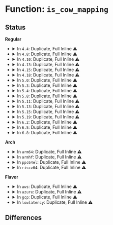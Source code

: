 # Function: <code>is_cow_mapping</code>

## Status
<b>Regular</b>
<ul>
<li>
<details>
<summary>In <code>4.4</code>: Duplicate, Full Inline ⚠️</summary>

**Collision:** Static Duplication

**Inline:** Full

**Transformation:** False

**Instances:**

```
In mm/gup.c (0)
Location: mm/internal.h:257
Inline: True
```
```
In mm/memory.c (ffffffff811c0d7d)
Location: mm/internal.h:257
Inline: True
Inline callers:
  - mm/memory.c:copy_page_range
```
```
In mm/huge_memory.c (0)
Location: mm/internal.h:257
Inline: True
```
</details>
</li>
<li>
<details>
<summary>In <code>4.8</code>: Duplicate, Full Inline ⚠️</summary>

**Collision:** Static Duplication

**Inline:** Full

**Transformation:** False

**Instances:**

```
In mm/gup.c (ffffffff811d5638)
Location: mm/internal.h:229
Inline: True
Inline callers:
  - mm/gup.c:__get_user_pages
```
```
In mm/memory.c (ffffffff811dc26e)
Location: mm/internal.h:229
Inline: True
Inline callers:
  - mm/memory.c:remap_pfn_range
  - mm/memory.c:vm_insert_pfn_prot
  - mm/memory.c:copy_page_range
  - mm/memory.c:copy_page_range
  - mm/memory.c:copy_page_range
  - mm/memory.c:vm_normal_page_pmd
```
```
In mm/huge_memory.c (ffffffff81213fe8)
Location: mm/internal.h:229
Inline: True
Inline callers:
  - mm/huge_memory.c:vmf_insert_pfn_pmd
```
</details>
</li>
<li>
<details>
<summary>In <code>4.10</code>: Duplicate, Full Inline ⚠️</summary>

**Collision:** Static Duplication

**Inline:** Full

**Transformation:** False

**Instances:**

```
In mm/gup.c (ffffffff811e5643)
Location: mm/internal.h:232
Inline: True
Inline callers:
  - mm/gup.c:__get_user_pages
```
```
In mm/memory.c (ffffffff811ebd7d)
Location: mm/internal.h:232
Inline: True
Inline callers:
  - mm/memory.c:remap_pfn_range
  - mm/memory.c:vm_insert_pfn_prot
  - mm/memory.c:copy_page_range
  - mm/memory.c:copy_page_range
  - mm/memory.c:copy_page_range
  - mm/memory.c:vm_normal_page_pmd
```
```
In mm/huge_memory.c (ffffffff812263e3)
Location: mm/internal.h:232
Inline: True
Inline callers:
  - mm/huge_memory.c:vmf_insert_pfn_pmd
```
</details>
</li>
<li>
<details>
<summary>In <code>4.13</code>: Duplicate, Full Inline ⚠️</summary>

**Collision:** Static Duplication

**Inline:** Full

**Transformation:** False

**Instances:**

```
In mm/gup.c (ffffffff811efee8)
Location: mm/internal.h:246
Inline: True
Inline callers:
  - mm/gup.c:__get_user_pages
```
```
In mm/memory.c (ffffffff811f6c9d)
Location: mm/internal.h:246
Inline: True
Inline callers:
  - mm/memory.c:remap_pfn_range
  - mm/memory.c:vm_insert_pfn_prot
  - mm/memory.c:copy_page_range
  - mm/memory.c:copy_page_range
  - mm/memory.c:copy_page_range
  - mm/memory.c:vm_normal_page_pmd
```
```
In mm/huge_memory.c (ffffffff812315dd)
Location: mm/internal.h:246
Inline: True
Inline callers:
  - mm/huge_memory.c:vmf_insert_pfn_pud
  - mm/huge_memory.c:vmf_insert_pfn_pmd
```
</details>
</li>
<li>
<details>
<summary>In <code>4.15</code>: Duplicate, Full Inline ⚠️</summary>

**Collision:** Static Duplication

**Inline:** Full

**Transformation:** False

**Instances:**

```
In mm/gup.c (ffffffff812072d5)
Location: mm/internal.h:247
Inline: True
Inline callers:
  - mm/gup.c:__get_user_pages
```
```
In mm/memory.c (ffffffff8120f1cd)
Location: mm/internal.h:247
Inline: True
Inline callers:
  - mm/memory.c:remap_pfn_range
  - mm/memory.c:vm_insert_pfn_prot
  - mm/memory.c:copy_page_range
  - mm/memory.c:copy_pte_range
  - mm/memory.c:copy_pte_range
  - mm/memory.c:copy_pte_range
  - mm/memory.c:vm_normal_page_pmd
```
```
In mm/huge_memory.c (ffffffff8124f753)
Location: mm/internal.h:247
Inline: True
Inline callers:
  - mm/huge_memory.c:vmf_insert_pfn_pud
  - mm/huge_memory.c:vmf_insert_pfn_pmd
```
</details>
</li>
<li>
<details>
<summary>In <code>4.18</code>: Duplicate, Full Inline ⚠️</summary>

**Collision:** Static Duplication

**Inline:** Full

**Transformation:** False

**Instances:**

```
In mm/gup.c (ffffffff81227c1e)
Location: mm/internal.h:247
Inline: True
Inline callers:
  - mm/gup.c:__get_user_pages
```
```
In mm/memory.c (ffffffff8122ef4e)
Location: mm/internal.h:247
Inline: True
Inline callers:
  - mm/memory.c:remap_pfn_range
  - mm/memory.c:vm_insert_pfn_prot
  - mm/memory.c:copy_page_range
  - mm/memory.c:vm_normal_page_pmd
```
```
In mm/mprotect.c (ffffffff812391fa)
Location: mm/internal.h:247
Inline: True
Inline callers:
  - mm/mprotect.c:change_pte_range
```
```
In mm/huge_memory.c (ffffffff812737f5)
Location: mm/internal.h:247
Inline: True
Inline callers:
  - mm/huge_memory.c:vmf_insert_pfn_pud
  - mm/huge_memory.c:vmf_insert_pfn_pmd
```
</details>
</li>
<li>
<details>
<summary>In <code>5.0</code>: Duplicate, Full Inline ⚠️</summary>

**Collision:** Static Duplication

**Inline:** Full

**Transformation:** False

**Instances:**

```
In mm/gup.c (ffffffff8123b5f5)
Location: mm/internal.h:247
Inline: True
Inline callers:
  - mm/gup.c:__get_user_pages
```
```
In mm/memory.c (ffffffff812432ce)
Location: mm/internal.h:247
Inline: True
Inline callers:
  - mm/memory.c:remap_pfn_range
  - mm/memory.c:vmf_insert_pfn_prot
  - mm/memory.c:copy_page_range
  - mm/memory.c:vm_normal_page_pmd
```
```
In mm/mprotect.c (ffffffff8124d77e)
Location: mm/internal.h:247
Inline: True
Inline callers:
  - mm/mprotect.c:change_protection_range
```
```
In mm/huge_memory.c (ffffffff81287b93)
Location: mm/internal.h:247
Inline: True
Inline callers:
  - mm/huge_memory.c:vmf_insert_pfn_pud
  - mm/huge_memory.c:vmf_insert_pfn_pmd
```
</details>
</li>
<li>
<details>
<summary>In <code>5.3</code>: Duplicate, Full Inline ⚠️</summary>

**Collision:** Static Duplication

**Inline:** Full

**Transformation:** False

**Instances:**

```
In mm/gup.c (ffffffff8124caa3)
Location: mm/internal.h:255
Inline: True
Inline callers:
  - mm/gup.c:__get_user_pages
```
```
In mm/memory.c (ffffffff812550fe)
Location: mm/internal.h:255
Inline: True
Inline callers:
  - mm/memory.c:remap_pfn_range
  - mm/memory.c:vmf_insert_pfn_prot
  - mm/memory.c:copy_page_range
  - mm/memory.c:vm_normal_page_pmd
```
```
In mm/mprotect.c (ffffffff8125f78a)
Location: mm/internal.h:255
Inline: True
Inline callers:
  - mm/mprotect.c:change_pte_range
```
```
In mm/huge_memory.c (ffffffff812a22d3)
Location: mm/internal.h:255
Inline: True
Inline callers:
  - mm/huge_memory.c:vmf_insert_pfn_pud
  - mm/huge_memory.c:vmf_insert_pfn_pmd
```
</details>
</li>
<li>
<details>
<summary>In <code>5.4</code>: Duplicate, Full Inline ⚠️</summary>

**Collision:** Static Duplication

**Inline:** Full

**Transformation:** False

**Instances:**

```
In mm/gup.c (ffffffff8125afd3)
Location: mm/internal.h:255
Inline: True
Inline callers:
  - mm/gup.c:__get_user_pages
```
```
In mm/memory.c (ffffffff8126366e)
Location: mm/internal.h:255
Inline: True
Inline callers:
  - mm/memory.c:remap_pfn_range
  - mm/memory.c:vmf_insert_pfn_prot
  - mm/memory.c:copy_page_range
  - mm/memory.c:vm_normal_page_pmd
```
```
In mm/mprotect.c (ffffffff8126df9a)
Location: mm/internal.h:255
Inline: True
Inline callers:
  - mm/mprotect.c:change_pte_range
```
```
In mm/huge_memory.c (ffffffff812b3683)
Location: mm/internal.h:255
Inline: True
Inline callers:
  - mm/huge_memory.c:vmf_insert_pfn_pud
  - mm/huge_memory.c:vmf_insert_pfn_pmd
```
</details>
</li>
<li>
<details>
<summary>In <code>5.8</code>: Duplicate, Full Inline ⚠️</summary>

**Collision:** Static Duplication

**Inline:** Full

**Transformation:** False

**Instances:**

```
In mm/gup.c (ffffffff8128983f)
Location: mm/internal.h:295
Inline: True
Inline callers:
  - mm/gup.c:__get_user_pages
  - mm/gup.c:__get_user_pages
  - mm/gup.c:__get_user_pages
```
```
In mm/memory.c (ffffffff81293900)
Location: mm/internal.h:295
Inline: True
Inline callers:
  - mm/memory.c:remap_pfn_range
  - mm/memory.c:vmf_insert_pfn_prot
  - mm/memory.c:copy_page_range
  - mm/memory.c:copy_one_pte
  - mm/memory.c:copy_one_pte
  - mm/memory.c:copy_one_pte
  - mm/memory.c:vm_normal_page_pmd
```
```
In mm/mprotect.c (ffffffff8129e843)
Location: mm/internal.h:295
Inline: True
Inline callers:
  - mm/mprotect.c:change_pte_range
```
```
In mm/huge_memory.c (ffffffff812e90c4)
Location: mm/internal.h:295
Inline: True
Inline callers:
  - mm/huge_memory.c:vmf_insert_pfn_pud_prot
  - mm/huge_memory.c:vmf_insert_pfn_pmd_prot
```
</details>
</li>
<li>
<details>
<summary>In <code>5.11</code>: Duplicate, Full Inline ⚠️</summary>

**Collision:** Static Duplication

**Inline:** Full

**Transformation:** False

**Instances:**

```
In mm/gup.c (ffffffff81293508)
Location: mm/internal.h:299
Inline: True
Inline callers:
  - mm/gup.c:__get_user_pages
```
```
In mm/memory.c (ffffffff8129e1f9)
Location: mm/internal.h:299
Inline: True
Inline callers:
  - mm/memory.c:remap_pfn_range
  - mm/memory.c:vmf_insert_pfn_prot
  - mm/memory.c:copy_page_range
  - mm/memory.c:copy_pte_range
  - mm/memory.c:copy_pte_range
  - mm/memory.c:vm_normal_page_pmd
```
```
In mm/mprotect.c (ffffffff812a9bf9)
Location: mm/internal.h:299
Inline: True
Inline callers:
  - mm/mprotect.c:change_pte_range
```
```
In mm/huge_memory.c (ffffffff812f7de2)
Location: mm/internal.h:299
Inline: True
Inline callers:
  - mm/huge_memory.c:copy_huge_pud
  - mm/huge_memory.c:copy_huge_pmd
  - mm/huge_memory.c:vmf_insert_pfn_pud_prot
  - mm/huge_memory.c:vmf_insert_pfn_pmd_prot
```
</details>
</li>
<li>
<details>
<summary>In <code>5.13</code>: Duplicate, Full Inline ⚠️</summary>

**Collision:** Static Duplication

**Inline:** Full

**Transformation:** False

**Instances:**

```
In mm/gup.c (ffffffff81298e9e)
Location: include/linux/mm.h:1329
Inline: True
Inline callers:
  - mm/gup.c:__get_user_pages
```
```
In mm/memory.c (ffffffff812a3910)
Location: include/linux/mm.h:1329
Inline: True
Inline callers:
  - mm/memory.c:remap_pfn_range_notrack
  - mm/memory.c:vmf_insert_pfn_prot
  - mm/memory.c:copy_page_range
  - mm/memory.c:copy_pte_range
  - mm/memory.c:copy_pte_range
  - mm/memory.c:vm_normal_page_pmd
```
```
In mm/mprotect.c (ffffffff812af084)
Location: include/linux/mm.h:1329
Inline: True
Inline callers:
  - mm/mprotect.c:change_pte_range
```
```
In mm/hugetlb.c (ffffffff812dcc20)
Location: include/linux/mm.h:1329
Inline: True
Inline callers:
  - mm/hugetlb.c:copy_hugetlb_page_range
  - mm/hugetlb.c:copy_hugetlb_page_range
```
```
In mm/huge_memory.c (ffffffff812fe3d1)
Location: include/linux/mm.h:1329
Inline: True
Inline callers:
  - mm/huge_memory.c:copy_huge_pud
  - mm/huge_memory.c:copy_huge_pmd
  - mm/huge_memory.c:vmf_insert_pfn_pud_prot
  - mm/huge_memory.c:vmf_insert_pfn_pmd_prot
```
```
In fs/proc/task_mmu.c (ffffffff813cef91)
Location: include/linux/mm.h:1329
Inline: True
Inline callers:
  - fs/proc/task_mmu.c:clear_soft_dirty
```
</details>
</li>
<li>
<details>
<summary>In <code>5.15</code>: Duplicate, Full Inline ⚠️</summary>

**Collision:** Static Duplication

**Inline:** Full

**Transformation:** False

**Instances:**

```
In mm/gup.c (ffffffff812d73d0)
Location: include/linux/mm.h:1333
Inline: True
Inline callers:
  - mm/gup.c:check_vma_flags
```
```
In mm/memory.c (ffffffff812e4c10)
Location: include/linux/mm.h:1333
Inline: True
Inline callers:
  - mm/memory.c:remap_pfn_range_notrack
  - mm/memory.c:vmf_insert_pfn_prot
  - mm/memory.c:copy_page_range
  - mm/memory.c:copy_pte_range
  - mm/memory.c:copy_pte_range
  - mm/memory.c:copy_nonpresent_pte
  - mm/memory.c:copy_nonpresent_pte
  - mm/memory.c:vm_normal_page_pmd
```
```
In mm/mprotect.c (ffffffff812f087a)
Location: include/linux/mm.h:1333
Inline: True
Inline callers:
  - mm/mprotect.c:change_pte_range
```
```
In mm/hugetlb.c (ffffffff81323e1e)
Location: include/linux/mm.h:1333
Inline: True
Inline callers:
  - mm/hugetlb.c:copy_hugetlb_page_range
  - mm/hugetlb.c:copy_hugetlb_page_range
```
```
In mm/huge_memory.c (ffffffff81347f71)
Location: include/linux/mm.h:1333
Inline: True
Inline callers:
  - mm/huge_memory.c:copy_huge_pud
  - mm/huge_memory.c:copy_huge_pmd
  - mm/huge_memory.c:vmf_insert_pfn_pud_prot
  - mm/huge_memory.c:vmf_insert_pfn_pmd_prot
```
```
In fs/proc/task_mmu.c (ffffffff81420471)
Location: include/linux/mm.h:1333
Inline: True
Inline callers:
  - fs/proc/task_mmu.c:clear_soft_dirty
```
</details>
</li>
<li>
<details>
<summary>In <code>5.19</code>: Duplicate, Full Inline ⚠️</summary>

**Collision:** Static Duplication

**Inline:** Full

**Transformation:** False

**Instances:**

```
In mm/gup.c (ffffffff81336f80)
Location: include/linux/mm.h:1279
Inline: True
Inline callers:
  - mm/gup.c:check_vma_flags
```
```
In mm/memory.c (ffffffff8134653b)
Location: include/linux/mm.h:1279
Inline: True
Inline callers:
  - mm/memory.c:remap_pfn_range_notrack
  - mm/memory.c:vmf_insert_pfn_prot
  - mm/memory.c:copy_page_range
  - mm/memory.c:copy_present_pte
  - mm/memory.c:copy_nonpresent_pte
  - mm/memory.c:copy_nonpresent_pte
  - mm/memory.c:vm_normal_page_pmd
```
```
In mm/mprotect.c (ffffffff81353bf6)
Location: include/linux/mm.h:1279
Inline: True
Inline callers:
  - mm/mprotect.c:change_pte_range
```
```
In mm/hugetlb.c (ffffffff813917f8)
Location: include/linux/mm.h:1279
Inline: True
Inline callers:
  - mm/hugetlb.c:copy_hugetlb_page_range
```
```
In mm/huge_memory.c (ffffffff813b9b28)
Location: include/linux/mm.h:1279
Inline: True
Inline callers:
  - mm/huge_memory.c:vmf_insert_pfn_pud_prot
  - mm/huge_memory.c:vmf_insert_pfn_pmd_prot
```
```
In fs/proc/task_mmu.c (ffffffff8149a87a)
Location: include/linux/mm.h:1279
Inline: True
Inline callers:
  - fs/proc/task_mmu.c:clear_soft_dirty
```
</details>
</li>
<li>
<details>
<summary>In <code>6.2</code>: Duplicate, Full Inline ⚠️</summary>

**Collision:** Static Duplication

**Inline:** Full

**Transformation:** False

**Instances:**

```
In mm/gup.c (ffffffff813ae4ad)
Location: include/linux/mm.h:1367
Inline: True
Inline callers:
  - mm/gup.c:check_vma_flags
  - mm/gup.c:follow_page_pte
```
```
In mm/memory.c (ffffffff813c00b6)
Location: include/linux/mm.h:1367
Inline: True
Inline callers:
  - mm/memory.c:handle_mm_fault
  - mm/memory.c:handle_mm_fault
  - mm/memory.c:remap_pfn_range_notrack
  - mm/memory.c:vmf_insert_pfn_prot
  - mm/memory.c:copy_page_range
  - mm/memory.c:copy_present_pte
  - mm/memory.c:copy_nonpresent_pte
  - mm/memory.c:copy_nonpresent_pte
  - mm/memory.c:vm_normal_page_pmd
```
```
In mm/mprotect.c (ffffffff813ce0cb)
Location: include/linux/mm.h:1367
Inline: True
Inline callers:
  - mm/mprotect.c:change_pte_range
```
```
In mm/hugetlb.c (ffffffff81411fc4)
Location: include/linux/mm.h:1367
Inline: True
Inline callers:
  - mm/hugetlb.c:follow_hugetlb_page
  - mm/hugetlb.c:copy_hugetlb_page_range
```
```
In mm/huge_memory.c (ffffffff8143f448)
Location: include/linux/mm.h:1367
Inline: True
Inline callers:
  - mm/huge_memory.c:follow_trans_huge_pmd
  - mm/huge_memory.c:vmf_insert_pfn_pud_prot
  - mm/huge_memory.c:vmf_insert_pfn_pmd_prot
```
```
In fs/proc/task_mmu.c (ffffffff8152ed9a)
Location: include/linux/mm.h:1367
Inline: True
Inline callers:
  - fs/proc/task_mmu.c:clear_soft_dirty
```
</details>
</li>
<li>
<details>
<summary>In <code>6.5</code>: Duplicate, Full Inline ⚠️</summary>

**Collision:** Static Duplication

**Inline:** Full

**Transformation:** False

**Instances:**

```
In mm/gup.c (ffffffff813e28f5)
Location: include/linux/mm.h:1551
Inline: True
Inline callers:
  - mm/gup.c:check_vma_flags
```
```
In mm/memory.c (ffffffff813f4d4c)
Location: include/linux/mm.h:1551
Inline: True
Inline callers:
  - mm/memory.c:handle_mm_fault
  - mm/memory.c:handle_mm_fault
  - mm/memory.c:remap_pfn_range_notrack
  - mm/memory.c:vmf_insert_pfn_prot
  - mm/memory.c:copy_page_range
  - mm/memory.c:copy_present_pte
  - mm/memory.c:copy_nonpresent_pte
  - mm/memory.c:copy_nonpresent_pte
  - mm/memory.c:vm_normal_page_pmd
```
```
In mm/mprotect.c (ffffffff81402968)
Location: include/linux/mm.h:1551
Inline: True
Inline callers:
  - mm/mprotect.c:change_pte_range
```
```
In mm/hugetlb.c (ffffffff81445457)
Location: include/linux/mm.h:1551
Inline: True
Inline callers:
  - mm/hugetlb.c:follow_hugetlb_page
  - mm/hugetlb.c:copy_hugetlb_page_range
```
```
In mm/huge_memory.c (ffffffff81474bef)
Location: include/linux/mm.h:1551
Inline: True
Inline callers:
  - mm/huge_memory.c:follow_trans_huge_pmd
  - mm/huge_memory.c:vmf_insert_pfn_pud
  - mm/huge_memory.c:vmf_insert_pfn_pmd
```
```
In fs/proc/task_mmu.c (ffffffff815670aa)
Location: include/linux/mm.h:1551
Inline: True
Inline callers:
  - fs/proc/task_mmu.c:clear_soft_dirty
```
</details>
</li>
<li>
<details>
<summary>In <code>6.8</code>: Duplicate, Full Inline ⚠️</summary>

**Collision:** Static Duplication

**Inline:** Full

**Transformation:** False

**Instances:**

```
In mm/gup.c (ffffffff8140d132)
Location: include/linux/mm.h:1605
Inline: True
Inline callers:
  - mm/gup.c:check_vma_flags
```
```
In mm/memory.c (ffffffff814213bc)
Location: include/linux/mm.h:1605
Inline: True
Inline callers:
  - mm/memory.c:handle_mm_fault
  - mm/memory.c:handle_mm_fault
  - mm/memory.c:remap_pfn_range_notrack
  - mm/memory.c:vmf_insert_pfn_prot
  - mm/memory.c:copy_page_range
  - mm/memory.c:copy_present_pte
  - mm/memory.c:copy_nonpresent_pte
  - mm/memory.c:copy_nonpresent_pte
  - mm/memory.c:vm_normal_page_pmd
```
```
In mm/mprotect.c (ffffffff8142ef86)
Location: include/linux/mm.h:1605
Inline: True
Inline callers:
  - mm/mprotect.c:change_pte_range
```
```
In mm/hugetlb.c (ffffffff8147b6de)
Location: include/linux/mm.h:1605
Inline: True
Inline callers:
  - mm/hugetlb.c:hugetlb_follow_page_mask
  - mm/hugetlb.c:copy_hugetlb_page_range
```
```
In mm/huge_memory.c (ffffffff814a4025)
Location: include/linux/mm.h:1605
Inline: True
Inline callers:
  - mm/huge_memory.c:follow_trans_huge_pmd
  - mm/huge_memory.c:vmf_insert_pfn_pud
  - mm/huge_memory.c:vmf_insert_pfn_pmd
```
```
In fs/proc/task_mmu.c (ffffffff8159cc1d)
Location: include/linux/mm.h:1605
Inline: True
Inline callers:
  - fs/proc/task_mmu.c:clear_soft_dirty
```
</details>
</li>
</ul>
<b>Arch</b>
<ul>
<li>
<details>
<summary>In <code>arm64</code>: Duplicate, Full Inline ⚠️</summary>

**Collision:** Static Duplication

**Inline:** Full

**Transformation:** False

**Instances:**

```
In mm/gup.c (ffff8000102f258c)
Location: mm/internal.h:255
Inline: True
Inline callers:
  - mm/gup.c:__get_user_pages
```
```
In mm/memory.c (ffff8000102fa894)
Location: mm/internal.h:255
Inline: True
Inline callers:
  - mm/memory.c:remap_pfn_range
  - mm/memory.c:vmf_insert_pfn_prot
  - mm/memory.c:copy_page_range
  - mm/memory.c:copy_pte_range
  - mm/memory.c:copy_pte_range
  - mm/memory.c:vm_normal_page_pmd
```
```
In mm/mprotect.c (ffff8000103051e4)
Location: mm/internal.h:255
Inline: True
Inline callers:
  - mm/mprotect.c:change_protection_range
```
```
In mm/huge_memory.c (ffff80001035478c)
Location: mm/internal.h:255
Inline: True
Inline callers:
  - mm/huge_memory.c:vmf_insert_pfn_pmd
```
</details>
</li>
<li>
<details>
<summary>In <code>armhf</code>: Duplicate, Full Inline ⚠️</summary>

**Collision:** Static Duplication

**Inline:** Full

**Transformation:** False

**Instances:**

```
In mm/gup.c (c0514a18)
Location: mm/internal.h:255
Inline: True
Inline callers:
  - mm/gup.c:__get_user_pages
```
```
In mm/memory.c (c0517998)
Location: mm/internal.h:255
Inline: True
Inline callers:
  - mm/memory.c:remap_pfn_range
  - mm/memory.c:vmf_insert_pfn_prot
  - mm/memory.c:copy_page_range
  - mm/memory.c:copy_pte_range
  - mm/memory.c:copy_pte_range
  - mm/memory.c:vm_normal_page
```
```
In mm/mprotect.c (c0523470)
Location: mm/internal.h:255
Inline: True
Inline callers:
  - mm/mprotect.c:change_protection_range
```
</details>
</li>
<li>
<details>
<summary>In <code>ppc64el</code>: Duplicate, Full Inline ⚠️</summary>

**Collision:** Static Duplication

**Inline:** Full

**Transformation:** False

**Instances:**

```
In mm/gup.c (c0000000003b8d80)
Location: mm/internal.h:255
Inline: True
Inline callers:
  - mm/gup.c:__get_user_pages
```
```
In mm/memory.c (c0000000003c4ee8)
Location: mm/internal.h:255
Inline: True
Inline callers:
  - mm/memory.c:remap_pfn_range
  - mm/memory.c:vmf_insert_pfn_prot
  - mm/memory.c:copy_page_range
  - mm/memory.c:copy_pte_range
  - mm/memory.c:copy_pte_range
  - mm/memory.c:copy_pte_range
  - mm/memory.c:vm_normal_page_pmd
```
```
In mm/mprotect.c (c0000000003d2508)
Location: mm/internal.h:255
Inline: True
Inline callers:
  - mm/mprotect.c:change_protection_range
```
```
In mm/huge_memory.c (c00000000043b3d8)
Location: mm/internal.h:255
Inline: True
Inline callers:
  - mm/huge_memory.c:vmf_insert_pfn_pmd
```
</details>
</li>
<li>
<details>
<summary>In <code>riscv64</code>: Duplicate, Full Inline ⚠️</summary>

**Collision:** Static Duplication

**Inline:** Full

**Transformation:** False

**Instances:**

```
In mm/gup.c (ffffffe000204d00)
Location: mm/internal.h:255
Inline: True
Inline callers:
  - mm/gup.c:__get_user_pages
```
```
In mm/memory.c (ffffffe00020a35a)
Location: mm/internal.h:255
Inline: True
Inline callers:
  - mm/memory.c:remap_pfn_range
  - mm/memory.c:vmf_insert_pfn_prot
  - mm/memory.c:copy_page_range
  - mm/memory.c:copy_page_range
  - mm/memory.c:copy_page_range
```
```
In mm/mprotect.c (ffffffe00021132c)
Location: mm/internal.h:255
Inline: True
Inline callers:
  - mm/mprotect.c:change_protection_range
```
</details>
</li>
</ul>
<b>Flavor</b>
<ul>
<li>
<details>
<summary>In <code>aws</code>: Duplicate, Full Inline ⚠️</summary>

**Collision:** Static Duplication

**Inline:** Full

**Transformation:** False

**Instances:**

```
In mm/gup.c (ffffffff81253623)
Location: mm/internal.h:255
Inline: True
Inline callers:
  - mm/gup.c:__get_user_pages
```
```
In mm/memory.c (ffffffff8125bcbe)
Location: mm/internal.h:255
Inline: True
Inline callers:
  - mm/memory.c:remap_pfn_range
  - mm/memory.c:vmf_insert_pfn_prot
  - mm/memory.c:copy_page_range
  - mm/memory.c:vm_normal_page_pmd
```
```
In mm/mprotect.c (ffffffff812665ea)
Location: mm/internal.h:255
Inline: True
Inline callers:
  - mm/mprotect.c:change_pte_range
```
```
In mm/huge_memory.c (ffffffff812abc63)
Location: mm/internal.h:255
Inline: True
Inline callers:
  - mm/huge_memory.c:vmf_insert_pfn_pud
  - mm/huge_memory.c:vmf_insert_pfn_pmd
```
</details>
</li>
<li>
<details>
<summary>In <code>azure</code>: Duplicate, Full Inline ⚠️</summary>

**Collision:** Static Duplication

**Inline:** Full

**Transformation:** False

**Instances:**

```
In mm/gup.c (ffffffff81246337)
Location: mm/internal.h:255
Inline: True
Inline callers:
  - mm/gup.c:__get_user_pages
```
```
In mm/memory.c (ffffffff8124e281)
Location: mm/internal.h:255
Inline: True
Inline callers:
  - mm/memory.c:remap_pfn_range
  - mm/memory.c:vmf_insert_pfn_prot
  - mm/memory.c:copy_page_range
  - mm/memory.c:copy_pte_range
  - mm/memory.c:copy_pte_range
  - mm/memory.c:copy_pte_range
  - mm/memory.c:vm_normal_page_pmd
```
```
In mm/mprotect.c (ffffffff81258cc2)
Location: mm/internal.h:255
Inline: True
Inline callers:
  - mm/mprotect.c:change_protection_range
```
```
In mm/huge_memory.c (ffffffff8129d537)
Location: mm/internal.h:255
Inline: True
Inline callers:
  - mm/huge_memory.c:vmf_insert_pfn_pud
  - mm/huge_memory.c:vmf_insert_pfn_pmd
```
</details>
</li>
<li>
<details>
<summary>In <code>gcp</code>: Duplicate, Full Inline ⚠️</summary>

**Collision:** Static Duplication

**Inline:** Full

**Transformation:** False

**Instances:**

```
In mm/gup.c (ffffffff812513c3)
Location: mm/internal.h:255
Inline: True
Inline callers:
  - mm/gup.c:__get_user_pages
```
```
In mm/memory.c (ffffffff81259a5e)
Location: mm/internal.h:255
Inline: True
Inline callers:
  - mm/memory.c:remap_pfn_range
  - mm/memory.c:vmf_insert_pfn_prot
  - mm/memory.c:copy_page_range
  - mm/memory.c:vm_normal_page_pmd
```
```
In mm/mprotect.c (ffffffff8126438a)
Location: mm/internal.h:255
Inline: True
Inline callers:
  - mm/mprotect.c:change_pte_range
```
```
In mm/huge_memory.c (ffffffff812a9a73)
Location: mm/internal.h:255
Inline: True
Inline callers:
  - mm/huge_memory.c:vmf_insert_pfn_pud
  - mm/huge_memory.c:vmf_insert_pfn_pmd
```
</details>
</li>
<li>
<details>
<summary>In <code>lowlatency</code>: Duplicate, Full Inline ⚠️</summary>

**Collision:** Static Duplication

**Inline:** Full

**Transformation:** False

**Instances:**

```
In mm/gup.c (ffffffff81260d44)
Location: mm/internal.h:255
Inline: True
Inline callers:
  - mm/gup.c:__get_user_pages
```
```
In mm/memory.c (ffffffff8126945e)
Location: mm/internal.h:255
Inline: True
Inline callers:
  - mm/memory.c:remap_pfn_range
  - mm/memory.c:vmf_insert_pfn_prot
  - mm/memory.c:copy_page_range
  - mm/memory.c:vm_normal_page_pmd
```
```
In mm/mprotect.c (ffffffff81273d4a)
Location: mm/internal.h:255
Inline: True
Inline callers:
  - mm/mprotect.c:change_pte_range
```
```
In mm/huge_memory.c (ffffffff812b98c6)
Location: mm/internal.h:255
Inline: True
Inline callers:
  - mm/huge_memory.c:vmf_insert_pfn_pud
  - mm/huge_memory.c:vmf_insert_pfn_pmd
```
</details>
</li>
</ul>

## Differences

